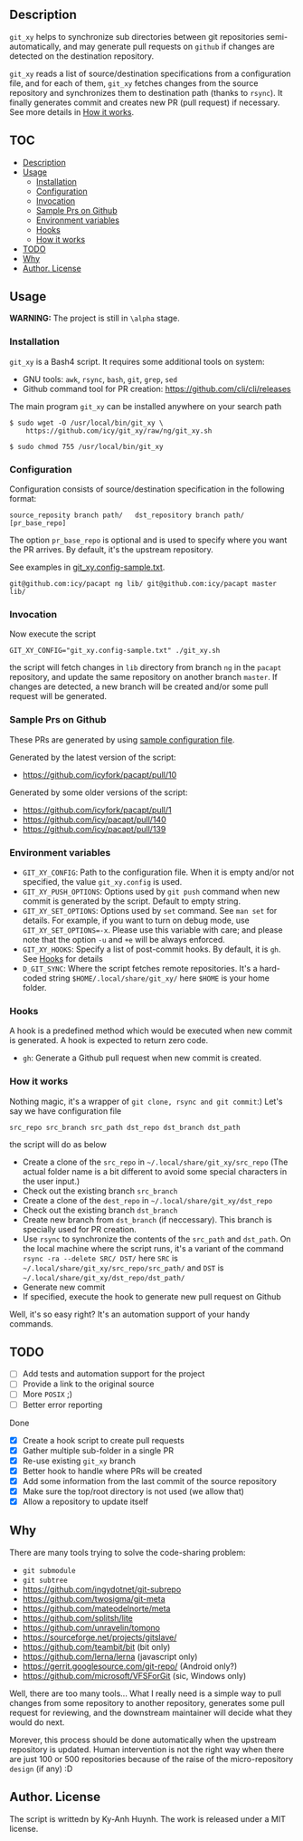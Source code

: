 ## Description

`git_xy` helps to synchronize sub directories between git repositories
semi-automatically, and may generate pull requests on `github` if
changes are detected on the destination repository.

`git_xy` reads a list of source/destination specifications from a
configuration file, and for each of them, `git_xy` fetches changes
from the source repository and synchronizes them to destination path
(thanks to `rsync`). It finally generates commit and creates new PR
(pull request) if necessary.
See more details in [How it works](#how-it-works).

## TOC

* [Description](#description)
* [Usage](#usage)
  * [Installation](#installation)
  * [Configuration](#configuration)
  * [Invocation](#invocation)
  * [Sample Prs on Github](#sample-prs-on-github)
  * [Environment variables](#environment-variables)
  * [Hooks](#hooks)
  * [How it works](#how-it-works)
* [TODO](#todo)
* [Why](#why)
* [Author. License](#author-license)

## Usage

**WARNING:** The project is still in `\alpha` stage.

### Installation

`git_xy` is a Bash4 script. It requires some additional tools on system:

* GNU tools: `awk`, `rsync`, `bash`, `git`, `grep`, `sed`
* Github command tool for PR creation: https://github.com/cli/cli/releases

The main program `git_xy` can be installed anywhere on your search path

```
$ sudo wget -O /usr/local/bin/git_xy \
    https://github.com/icy/git_xy/raw/ng/git_xy.sh

$ sudo chmod 755 /usr/local/bin/git_xy
```

### Configuration

Configuration consists of source/destination specification in the following
format:

```
source_reposity branch path/   dst_repository branch path/ [pr_base_repo]
```

The option `pr_base_repo` is optional and is used to specify where
you want the PR arrives. By default, it's the upstream repository.

See examples in [git_xy.config-sample.txt](git_xy.config-sample.txt).

```
git@github.com:icy/pacapt ng lib/ git@github.com:icy/pacapt master lib/
```

### Invocation

Now execute the script

```
GIT_XY_CONFIG="git_xy.config-sample.txt" ./git_xy.sh
```

the script will fetch changes in `lib` directory from branch `ng`
in the `pacapt` repository,
and update the same repository on another branch `master`.
If changes are detected, a new branch will be created and/or
some pull request will be generated.

### Sample Prs on Github

These PRs are generated by using [sample configuration file](git_xy.config-sample.txt).

Generated by the latest version of the script:

* https://github.com/icyfork/pacapt/pull/10

Generated by some older versions of the script:

* https://github.com/icyfork/pacapt/pull/1
* https://github.com/icy/pacapt/pull/140
* https://github.com/icy/pacapt/pull/139

### Environment variables

* `GIT_XY_CONFIG`: Path to the configuration file. When it is empty and/or
  not specified, the value `git_xy.config` is used.
* `GIT_XY_PUSH_OPTIONS`: Options used by `git push` command when
  new commit is generated by the script. Default to empty string.
* `GIT_XY_SET_OPTIONS`: Options used by `set` command. See `man set`
  for details. For example, if you want to turn on debug mode,
  use `GIT_XY_SET_OPTIONS=-x`. Please use this variable with care;
  and please note that the option `-u` and `+e` will be always enforced.
* `GIT_XY_HOOKS`: Specify a list of post-commit hooks. By default,
  it is `gh`. See [Hooks](#hooks) for details
* `D_GIT_SYNC`: Where the script fetches remote repositories.
  It's a hard-coded string `$HOME/.local/share/git_xy/`
  here `$HOME` is your home folder.

### Hooks

A hook is a predefined method which would be executed when new commit
is generated. A hook is expected to return zero code.

* `gh`: Generate a Github pull request when new commit is created.

### How it works

Nothing magic, it's a wrapper of `git clone, rsync and git commit`:)
Let's say we have configuration file

```
src_repo src_branch src_path dst_repo dst_branch dst_path
```

the script will do as below

* Create a clone of the `src_repo` in `~/.local/share/git_xy/src_repo`
  (The actual folder name is a bit different to avoid some special characters
  in the user input.)
* Check out the existing branch `src_branch`
* Create a clone of the `dest_repo` in `~/.local/share/git_xy/dst_repo`
* Check out the existing branch `dst_branch`
* Create new branch from `dst_branch` (if neccessary).
  This branch is specially used for PR creation.
* Use `rsync` to synchronize the contents of the `src_path` and `dst_path`.
  On the local machine where the script runs, it's a variant of the command
  `rsync -ra --delete SRC/ DST/` here
  `SRC` is `~/.local/share/git_xy/src_repo/src_path/` and
  `DST` is `~/.local/share/git_xy/dst_repo/dst_path/`
* Generate new commit
* If specified, execute the hook to generate new pull request on Github

Well, it's so easy right? It's an automation support of your handy commands.

## TODO

- [ ] Add tests and automation support for the project
- [ ] Provide a link to the original source
- [ ] More `POSIX` ;)
- [ ] Better error reporting

Done

- [x] Create a hook script to create pull requests
- [x] Gather multiple sub-folder in a single PR
- [x] Re-use existing `git_xy` branch
- [x] Better hook to handle where PRs will be created
- [x] Add some information from the last commit of the source repository
- [x] Make sure the top/root directory is not used (we allow that)
- [x] Allow a repository to update itself

## Why

There are many tools trying to solve the code-sharing problem:

* `git submodule`
* `git subtree`
* https://github.com/ingydotnet/git-subrepo
* https://github.com/twosigma/git-meta
* https://github.com/mateodelnorte/meta
* https://github.com/splitsh/lite
* https://github.com/unravelin/tomono
* https://sourceforge.net/projects/gitslave/
* https://github.com/teambit/bit (bit only)
* https://github.com/lerna/lerna (javascript only)
* https://gerrit.googlesource.com/git-repo/ (Android only?)
* https://github.com/microsoft/VFSForGit (sic, Windows only)

Well, there are too many tools...
What I really need is a simple way to pull changes from some repository
to another repository, generates some pull request for reviewing,
and the downstream maintainer will decide what they would do next.

Morever, this process should be done automatically when the upstream
repository is updated. Human intervention is not the right way when
there are just 100 or 500 repositories because of the raise of the
micro-repository `design` (if any) :D

## Author. License

The script is writtedn by Ky-Anh Huynh.
The work is released under a MIT license.
